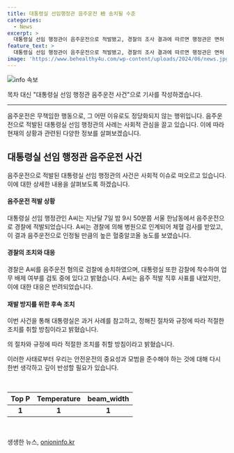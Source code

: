 ```yaml
---
title: 대통령실 선임행정관 음주운전 檢 송치될 수준
categories:
  - News
excerpt: >
  대통령실 선임 행정관이 음주운전으로 적발됐고, 경찰의 조사 결과에 따르면 행정관은 면허 취소 수준의 만취 상태였습니다. 이에 경찰은 해당 행정관을 검찰에 송치했으며, 대통령실은 감찰에 착수했습니다. 피의자는 음주 적발 후 사표를 냈지만 반려되었고, 대통령실은 현재 업무 배제 여부를 검토 중이라고 전해졌습니다. TV조선 주원진이었습니다.
feature_text: >
  대통령실 선임 행정관이 음주운전으로 적발됐고, 경찰의 조사 결과에 따르면 행정관은 면허 취소 수준의 만취 상태였습니다. 이에 경찰은 해당 행정관을 검찰에 송치했으며, 대통령실은 감찰에 착수했습니다. 피의자는 음주 적발 후 사표를 냈지만 반려되었고, 대통령실은 현재 업무 배제 여부를 검토 중이라고 전해졌습니다. TV조선 주원진이었습니다.
image: 'https://www.behealthy4u.com/wp-content/uploads/2024/06/news.jpg'
---
```


<p><img src="https://www.behealthy4u.com/wp-content/uploads/2024/06/news.jpg" alt="info 속보" /></p>

<p>목차 대신 "대통령실 선임 행정관 음주운전 사건"으로 기사를 작성하겠습니다. </p>

<hr />

<p>음주운전은 무책임한 행동으로, 그 어떤 이유로도 정당화되지 않는 행위입니다. 음주운전으로 적발된 대통령실 선임 행정관의 사례는 사회적 관심을 끌고 있습니다. 이에 따라 현재의 상황과 관련된 다양한 정보를 살펴보겠습니다.</p>

<h2 data-ke-size="size26">대통령실 선임 행정관 음주운전 사건</h2>

<p>음주운전으로 적발된 대통령실 선임 행정관의 사건은 사회적 이슈로 떠오르고 있습니다. 이에 대한 상세한 내용을 살펴보도록 하겠습니다.</p>

<h4>음주운전 적발 상황</h4>

<p>대통령실 선임 행정관인 A씨는 지난달 7일 밤 9시 50분쯤 서울 한남동에서 음주운전으로 경찰에 적발되었습니다. A씨는 경찰에 의해 병원으로 인계되어 체혈 검사를 받았고, 이 결과 음주운전으로 인정될 만큼의 높은 혈중알코올 농도를 보였습니다.</p>

<h4>경찰의 조치와 대응</h4>

<p>경찰은 A씨를 음주운전 혐의로 검찰에 송치하였으며, 대통령실 또한 감찰에 착수하여 업무 배제 여부를 검토 중에 있다고 밝혔습니다. A씨는 음주 적발 직후 사표를 내었지만, 이에 대한 대응은 반려되었습니다.</p>

<h4>재발 방지를 위한 후속 조치</h4>

<p>이번 사건을 통해 대통령실은 과거 사례를 참고하고, 정해진 절차와 규정에 따라 적절한 조치를 취할 방침이라고 밝혔습니다.</p>

<p>의 절차와 규정에 따라 적절한 조치를 취할 방침이라고 밝혔습니다.</p>

<p>이러한 사태로부터 우리는 안전운전의 중요성과 모범을 준수해야 하는 것에 대해 다시 한번 생각하고 깊이 반성할 필요가 있습니다.</p>

<p data-ke-size="size16">&nbsp;</p>

<table>
<thead>
<tr>
<th style="text-align: center;">Top P</th>
<th style="text-align: center;">Temperature</th>
<th style="text-align: center;">beam_width</th>
</tr>
</thead>
<tbody>
<tr>
<td style="text-align: center; height: 17px;"><b>1</b></td>
<td style="text-align: center; height: 17px;"><b>1</b></td>
<td style="text-align: center; height: 17px;"><b>1</b></td>
</tr>
</tbody>
</table>

<p data-ke-size="size16">&nbsp;</p>
생생한 뉴스, <a href="https://onioninfo.kr" rel="dofollow">onioninfo.kr</a>


